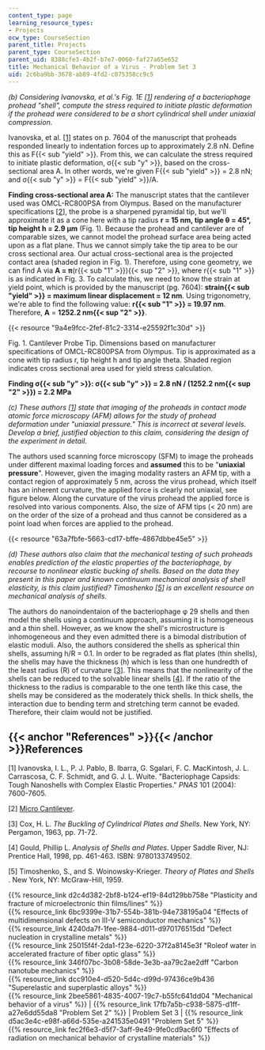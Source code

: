 ```yaml
---
content_type: page
learning_resource_types:
- Projects
ocw_type: CourseSection
parent_title: Projects
parent_type: CourseSection
parent_uid: 8388cfe3-4b2f-b7e7-0060-faf27a65e652
title: Mechanical Behavior of a Virus - Problem Set 3
uid: 2c6ba9bb-3678-ab89-4fd2-c075358cc9c5
---
```


_(b) Considering Ivanovska, et al.'s Fig. 1E \[[1](#References)\] rendering of a bacteriophage prohead "shell", compute the stress required to initiate plastic deformation if the prohead were considered to be a short cylindrical shell under uniaxial compression._

Ivanovska, et al. \[[1](#References)\] states on p. 7604 of the manuscript that proheads responded linearly to indentation forces up to approximately 2.8 nN. Define this as F{{< sub "yield" >}}. From this, we can calculate the stress required to initiate plastic deformation, σ{{< sub "y" >}}, based on the cross-sectional area A. In other words, we're given F{{< sub "yield" >}} = 2.8 nN; and σ{{< sub "y" >}} = F{{< sub "yield" >}}/A.

**Finding cross-sectional area A:** The manuscript states that the cantilever used was OMCL-RC800PSA from Olympus. Based on the manufacturer specifications \[[2](#References)\], the probe is a sharpened pyramidal tip, but we'll approximate it as a cone here with a tip radius **r = 15 nm, tip angle θ = 45°, tip height h = 2.9 μm** (Fig. 1). Because the prohead and cantilever are of comparable sizes, we cannot model the prohead surface area being acted upon as a flat plane. Thus we cannot simply take the tip area to be our cross sectional area. Our actual cross-sectional area is the projected contact area (shaded region in Fig. 1). Therefore, using cone geometry, we can find A via **A = π**(r{{< sub "1" >}}){{< sup "2" >}}, where r{{< sub "1" >}} is as indicated in Fig. 3. To calculate this, we need to know the strain at yield point, which is provided by the manuscript (pg. 7604): **strain{{< sub "yield" >}} = maximum linear displacement = 12 nm**. Using trigonometry, we're able to find the following value: **r{{< sub "1" >}} = 19.97 nm**. Therefore, **A** = **1252.2 nm{{< sup "2" >}}**.

{{< resource "9a4e9fcc-2fef-81c2-3314-e25592f1c30d" >}}

Fig. 1. Cantilever Probe Tip. Dimensions based on manufacturer specifications of OMCL-RC800PSA from Olympus. Tip is approximated as a cone with tip radius r, tip height h and tip angle theta. Shaded region indicates cross sectional area used for yield stress calculation.

**Finding σ{{< sub "y" >}}: σ{{< sub "y" >}} = 2.8 nN / (1252.2 nm{{< sup "2" >}}) = 2.2 MPa**

_(c) These authors \[[1](#References)\] state that imaging of the proheads in contact mode atomic force microscopy (AFM) allows for the study of prohead deformation under "uniaxial pressure." This is incorrect at several levels. Develop a brief, justified objection to this claim, considering the design of the experiment in detail._

The authors used scanning force microscopy (SFM) to image the proheads under different maximal loading forces and **assumed** this to be "**uniaxial pressure**". However, given the imaging modality rasters an AFM tip, with a contact region of approximately 5 nm, across the virus prohead, which itself has an inherent curvature, the applied force is clearly not uniaxial, see figure below. Along the curvature of the virus prohead the applied force is resolved into various components. Also, the size of AFM tips (\< 20 nm) are on the order of the size of a prohead and thus cannot be considered as a point load when forces are applied to the prohead.

{{< resource "63a7fbfe-5663-cd17-bffe-4867dbbe45e5" >}}

_(d) These authors also claim that the mechanical testing of such proheads enables prediction of the elastic properties of the bacteriophage, by recourse to nonlinear elastic bucking of shells. Based on the data they present in this paper and known continuum mechanical analysis of shell elasticity, is this claim justified? Timoshenko \[[5](#References)\] is an excellent resource on mechanical analysis of shells._

The authors do nanoindentaion of the bacteriophage φ 29 shells and then model the shells using a continuum approach, assuming it is homogeneous and a thin shell. However, as we know the shell's microstructure is inhomogeneous and they even admitted there is a bimodal distribution of elastic moduli. Also, the authors considered the shells as spherical thin shells, assuming h/R = 0.1. In order to be regraded as flat plates (thin shells), the shells may have the thickness (h) which is less than one hundredth of the least radius (R) of curvature \[[3](#References)\]. This means that the nonlinearity of the shells can be reduced to the solvable linear shells \[[4](#References)\]. If the ratio of the thickness to the radius is comparable to the one tenth like this case, the shells may be considered as the moderately thick shells. In thick shells, the interaction due to bending term and stretching term cannot be evaded. Therefore, their claim would not be justified.

{{< anchor "References" >}}{{< /anchor >}}References
----------------------------------------------------

\[1\] Ivanovska, I. L., P. J. Pablo, B. Ibarra, G. Sgalari, F. C. MacKintosh, J. L. Carrascosa, C. F. Schmidt, and G. J. L. Wuite. "Bacteriophage Capsids: Tough Nanoshells with Complex Elastic Properties." _PNAS_ 101 (2004): 7600-7605.

\[2\] [Micro Cantilever](http://probe.olympus-global.com/en/spec/).

\[3\] Cox, H. L. _The Buckling of Cylindrical Plates and Shells_. New York, NY: Pergamon, 1963, pp. 71-72.

\[4\] Gould, Phillip L. _Analysis of Shells and Plates_. Upper Saddle River, NJ: Prentice Hall, 1998, pp. 461-463. ISBN: 9780133749502.

\[5\] Timoshenko, S., and S. Woinowsky-Krieger. _Theory of Plates and Shells_ . New York, NY: McGraw-Hill, 1959.

{{% resource_link d2c4d382-2bf8-b124-ef19-84d129bb758e "Plasticity and fracture of microelectronic thin films/lines" %}}  
{{% resource_link 6bc9399e-31b7-554b-381b-94e738195a04 "Effects of multidimensional defects on III-V semiconductor mechanics" %}}  
{{% resource_link 4240da7f-1fee-9884-d011-d970176515dd "Defect nucleation in crystalline metals" %}}  
{{% resource_link 25015f4f-2da1-f23e-6220-37f2a8145e3f "Roleof water in accelerated fracture of fiber optic glass" %}}  
{{% resource_link 346f07bc-3b08-58de-3e3b-aa79c2ae2dff "Carbon nanotube mechanics" %}}  
{{% resource_link dcc910e4-d520-5d4c-d99d-97436ce9b436 "Superelastic and superplastic alloys" %}}  
{{% resource_link 2bee5861-4835-4007-19c7-b55fc641dd04 "Mechanical behavior of a virus" %}} | {{% resource_link 17fb7a5b-c938-5875-d1ff-a27e6dd55da8 "Problem Set 2" %}} | Problem Set 3 | {{% resource_link d5ac3e4c-e98f-a66d-535e-a241535e0491 "Problem Set 5" %}}  
{{% resource_link fec2f6e3-d5f7-3aff-9e49-9fe0cd9ac6f0 "Effects of radiation on mechanical behavior of crystalline materials" %}}